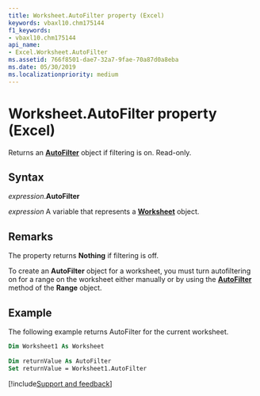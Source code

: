 ```yaml
---
title: Worksheet.AutoFilter property (Excel)
keywords: vbaxl10.chm175144
f1_keywords:
- vbaxl10.chm175144
api_name:
- Excel.Worksheet.AutoFilter
ms.assetid: 766f8501-dae7-32a7-9fae-70a87d0a8eba
ms.date: 05/30/2019
ms.localizationpriority: medium
---
```



# Worksheet.AutoFilter property (Excel)

Returns an **[AutoFilter](excel.autofilter.md)** object if filtering is on. Read-only.


## Syntax

_expression_.**AutoFilter**

_expression_ A variable that represents a **[Worksheet](Excel.Worksheet.md)** object.


## Remarks

The property returns **Nothing** if filtering is off.

To create an **AutoFilter** object for a worksheet, you must turn autofiltering on for a range on the worksheet either manually or by using the **[AutoFilter](excel.range.autofilter.md)** method of the **Range** object.


## Example

The following example returns AutoFilter for the current worksheet.

```vb
Dim Worksheet1 As Worksheet 
 
Dim returnValue As AutoFilter 
Set returnValue = Worksheet1.AutoFilter
```




[!include[Support and feedback](~/includes/feedback-boilerplate.md)]
